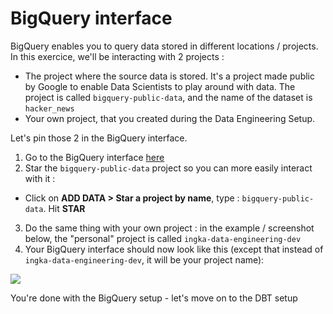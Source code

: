 # BigQuery interface

BigQuery enables you to query data stored in different locations / projects. In this exercice, we'll be interacting with 2 projects :
- The project where the source data is stored. It's a project made public by Google to enable Data Scientists to play around with data. The project is called `bigquery-public-data`, and the name of the dataset is `hacker_news`
- Your own project, that you created during the Data Engineering Setup.

Let's pin those 2 in the BigQuery interface.

1. Go to the BigQuery interface [here](https://console.cloud.google.com/bigquery)
2. Star the `bigquery-public-data` project so you can more easily interact with it :
  - Click on **ADD DATA > Star a project by name**, type : `bigquery-public-data`. Hit **STAR**
3. Do the same thing with your own project : in the example / screenshot below, the "personal" project is called `ingka-data-engineering-dev`
4. Your BigQuery interface should now look like this (except that instead of `ingka-data-engineering-dev`, it will be your project name):

<img src='https://wagon-public-datasets.s3.amazonaws.com/data-engineering/W2D1/bigquery_interface_final.png' size=200>

You're done with the BigQuery setup - let's move on to the DBT setup
